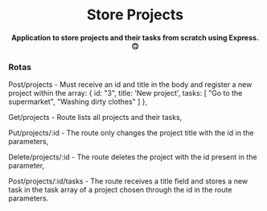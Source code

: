 <h1 align = "center">Store Projects</h1>

<h4 align = "center">Application to store projects and their tasks from scratch using Express. 🙃</h4>

### Rotas

Post/projects - Must receive an id and title in the body and register a new project within the array: { id: "3", title: 'New project', tasks: [ "Go to the supermarket", "Washing dirty clothes" ] },

Get/projects - Route lists all projects and their tasks,

Put/projects/:id - The route only changes the project title with the id in the parameters,

Delete/projects/:id - The route deletes the project with the id present in the parameter,

Post/projects/:id/tasks - The route receives a title field and stores a new task in the task array of a project chosen through the id in the route parameters.

